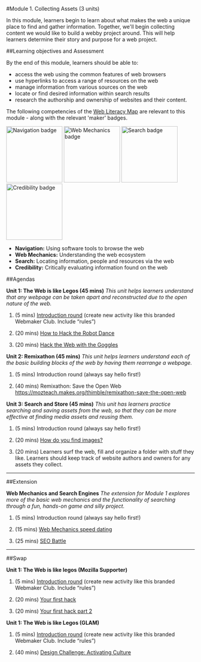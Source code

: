 #Module 1. Collecting Assets (3 units)

In this module, learners begin to learn about what makes the web a unique place to find and gather information. Together, we'll begin collecting content we would like to build a webby project around. This will help learners determine their story and purpose for a web project.

##Learning objectives and Assessment

By the end of this module, learners should be able to: 

* access the web using the common features of web browsers
* use hyperlinks to access a range of resources on the web
* manage information from various sources on the web
* locate or find desired information within search results
* research the authorship and ownership of websites and their content.

The following competencies of the [Web Literacy Map](https://webmaker.org/resources) are relevant to this module - along with the relevant 'maker' badges.

<a href="https://webmaker.org/badges/navigation-maker"><img src="https://badgekit-mozilla.mofoprod.net/images/badge/344" alt="Navigation badge" width="150px"></a>
<a href="https://webmaker.org/badges/web-mechanics-maker"><img src="https://badgekit-mozilla.mofoprod.net/images/badge/389" alt="Web Mechanics badge" width="150px"></a>
<a href="https://webmaker.org/badges/search-maker"><img src="https://badgekit-mozilla.mofoprod.net/images/badge/942" alt="Search badge" width="150px"></a>
<a href="https://etherpad.mozilla.org/weblit-competency-credibility"><img src="https://badgekit-mozilla.mofoprod.net/images/badge/943" alt="Credibility badge" width="150px"></a>

* **Navigation:** Using software tools to browse the web
* **Web Mechanics:** Understanding the web ecosystem
* **Search:** Locating information, people and resources via the web
* **Credibility:** Critically evaluating information found on the web

##Agendas


**Unit 1: The Web is like Legos (45 mins)** *This unit helps learners understand that any webpage can be taken apart and reconstructed due to the open nature of the web.*

1. (5 mins) [Introduction round](https://laura.makes.org/thimble/introductions-and-setup) (create new activity like this branded Webmaker Club. Include “rules”)
 
2. (20 mins) [How to Hack the Robot Dance](https://mozteach.makes.org/thimble/how-to-hack-the-robot-dance)

3. (20 mins) [Hack the Web with the Goggles](https://mozteach.makes.org/thimble/hack-the-web-with-the-goggles)


**Unit 2: Remixathon (45 mins)** *This unit helps learners understand each of the basic building blocks of the web by having them rearrange a webpage.*

1. (5 mins) Introduction round (always say hello first!)

2. (40 mins) Remixathon: Save the Open Web https://mozteach.makes.org/thimble/remixathon-save-the-open-web

**Unit 3: Search and Store (45 mins)** *This unit has learners practice searching and saving assets from the web, so that they can be more effective at finding media assets and reusing them.*

1. (5 mins) Introduction round (always say hello first!)

2. (20 mins) [How do you find images?](https://cogdog.makes.org/thimble/LTE4OTY5Mzk1MjA=/image-finding-discussion-activity)

3. (20 mins) Learners surf the web, fill and organize a folder with stuff they like. Learners should keep track of website authors and owners for any assets they collect.

-----

##Extension 


**Web Mechanics and Search Engines** *The extension for Module 1 explores more of the basic web mechanics and the functionality of searching through a fun, hands-on game and silly project.*

1. (5 mins) Introduction round (always say hello first!)

2. (15 mins) [Web Mechanics speed dating](https://juliahivenyc.makes.org/thimble/MTgwOTQ0ODk2/web-mechanics-speed-dating)

3. (25 mins) [SEO Battle](https://katermouse.makes.org/thimble/MjUyOTAzNjgw/seo-battle)

-----

##Swap


**Unit 1: The Web is like legos (Mozilla Supporter)**

1. (5 mins) [Introduction round](https://laura.makes.org/thimble/introductions-and-setup ) (create new activity like this branded Webmaker Club. Include “rules”)

2. (20 mins) [Your first hack](https://tbx.makes.org/thimble/your-first-hack)

3. (20 mins) [Your first hack part 2](https://tbx.makes.org/thimble/maker-party-your-first-hack-pt-2)

**Unit 1: The Web is like Legos (GLAM)**

1. (5 mins) [Introduction round](https://laura.makes.org/thimble/introductions-and-setup ) (create new activity like this branded Webmaker Club. Include “rules”)

2. (40 mins) [Design Challenge: Activating Culture](https://keyboardkat.makes.org/thimble/design-challenge-activate-culture)